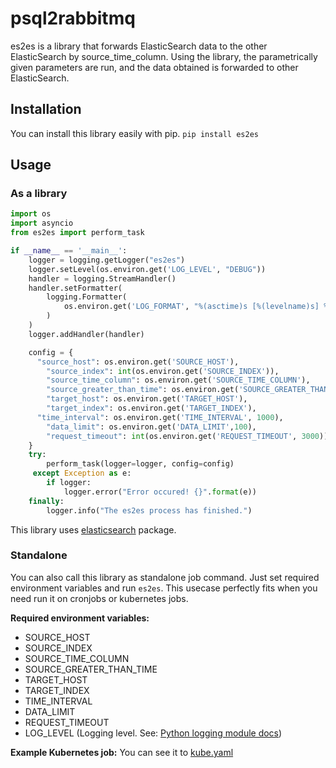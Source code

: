 # psql2rabbitmq

es2es is a library that forwards ElasticSearch data to the other ElasticSearch by source_time_column. Using the library, the parametrically given parameters are run, and the data obtained is forwarded to other ElasticSearch.

## Installation

You can install this library easily with pip.
`pip install es2es` 

## Usage
### As a library
```py
import os
import asyncio
from es2es import perform_task

if __name__ == '__main__':
    logger = logging.getLogger("es2es")
    logger.setLevel(os.environ.get('LOG_LEVEL', "DEBUG"))
    handler = logging.StreamHandler()
    handler.setFormatter(
        logging.Formatter(
            os.environ.get('LOG_FORMAT', "%(asctime)s [%(levelname)s] %(name)s: %(message)s")
        )
    )
    logger.addHandler(handler)

    config = {
      "source_host": os.environ.get('SOURCE_HOST'),
	    "source_index": int(os.environ.get('SOURCE_INDEX')), 
	    "source_time_column": os.environ.get('SOURCE_TIME_COLUMN'),
	    "source_greater_than_time": os.environ.get('SOURCE_GREATER_THAN_TIME'),
	    "target_host": os.environ.get('TARGET_HOST'),
	    "target_index": os.environ.get('TARGET_INDEX'),
      "time_interval": os.environ.get('TIME_INTERVAL', 1000),
	    "data_limit": os.environ.get('DATA_LIMIT',100),
	    "request_timeout": int(os.environ.get('REQUEST_TIMEOUT', 3000))
    }
    try:
        perform_task(logger=logger, config=config)
     except Exception as e:
        if logger:
            logger.error("Error occured! {}".format(e))
    finally:
        logger.info("The es2es process has finished.")
```

This library uses [elasticsearch](https://elasticsearch-py.readthedocs.io/en/latest/) package.

### Standalone
You can also call this library as standalone job command.  Just set required environment variables and run `es2es`. This usecase perfectly fits when you need run it on cronjobs or kubernetes jobs. 

**Required environment variables:**
- SOURCE_HOST
- SOURCE_INDEX
- SOURCE_TIME_COLUMN
- SOURCE_GREATER_THAN_TIME
- TARGET_HOST
- TARGET_INDEX
- TIME_INTERVAL
- DATA_LIMIT
- REQUEST_TIMEOUT
- LOG_LEVEL (Logging level. See: [Python logging module docs](https://docs.python.org/3/library/logging.html#logging-levels))

**Example Kubernetes job:** 
 You can see it to [kube.yaml](kube.yaml)